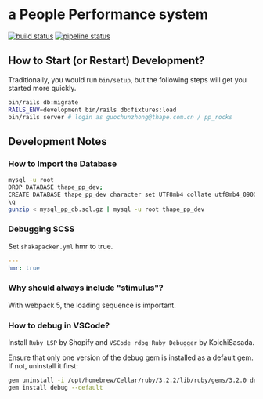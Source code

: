 # a People Performance system

[![build status](https://github.com/thape-cn/pp/actions/workflows/rubyonrails.yml/badge.svg)](https://github.com/thape-cn/pp/actions) [![pipeline status](https://git.thape.com.cn/rails/pp/badges/main/pipeline.svg)](https://git.thape.com.cn/rails/pp/-/commits/main)

## How to Start (or Restart) Development?

Traditionally, you would run `bin/setup`, but the following steps will get you started more quickly.

```bash
bin/rails db:migrate
RAILS_ENV=development bin/rails db:fixtures:load
bin/rails server # login as guochunzhong@thape.com.cn / pp_rocks
```

## Development Notes

### How to Import the Database

```bash
mysql -u root
DROP DATABASE thape_pp_dev;
CREATE DATABASE thape_pp_dev character set UTF8mb4 collate utf8mb4_0900_ai_ci;
\q
gunzip < mysql_pp_db.sql.gz | mysql -u root thape_pp_dev
```

### Debugging SCSS

Set `shakapacker.yml` hmr to true.

```yml
---
hmr: true
```

### Why should always include "stimulus"?

With webpack 5, the loading sequence is important.

### How to debug in VSCode?

Install `Ruby LSP` by Shopify and `VSCode rdbg Ruby Debugger` by KoichiSasada.

Ensure that only one version of the debug gem is installed as a default gem. If not, uninstall it first:

```bash
gem uninstall -i /opt/homebrew/Cellar/ruby/3.2.2/lib/ruby/gems/3.2.0 debug
gem install debug --default
```
